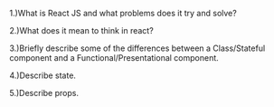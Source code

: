 1.)What is React JS and what problems does it try and solve?

2.)What does it mean to think in react?

3.)Briefly describe some of the differences between a Class/Stateful component and a Functional/Presentational component.

4.)Describe state.

5.)Describe props.